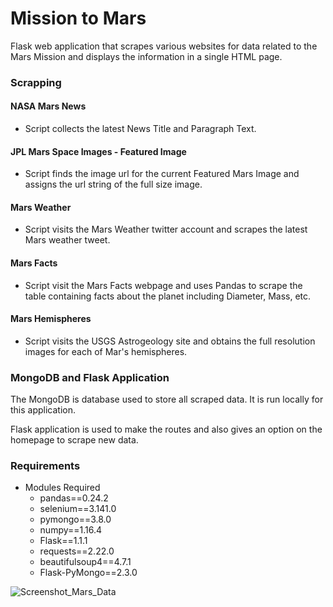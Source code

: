 # Mission to Mars


Flask web application that scrapes various websites for data related to the Mars Mission and displays the information in a single HTML page. 

### Scrapping 

#### NASA Mars News
* Script collects the latest News Title and Paragraph Text.

#### JPL Mars Space Images - Featured Image

* Script finds the image url for the current Featured Mars Image and assigns the url string of the full size image.

#### Mars Weather

* Script visits the Mars Weather twitter account and scrapes the latest Mars weather tweet. 

#### Mars Facts

* Script visit the Mars Facts webpage and uses Pandas to scrape the table containing facts about the planet including Diameter, Mass, etc.

#### Mars Hemispheres

* Script visits the USGS Astrogeology site and obtains the full resolution images for each of Mar's hemispheres.


### MongoDB and Flask Application

The MongoDB is database used to store all scraped data. It is run locally for this application.

Flask application is used to make the routes and also gives an option on the homepage to scrape new data.

### Requirements 

* Modules Required 
    * pandas==0.24.2
    * selenium==3.141.0
    * pymongo==3.8.0
    * numpy==1.16.4
    * Flask==1.1.1
    * requests==2.22.0
    * beautifulsoup4==4.7.1
    * Flask-PyMongo==2.3.0


![Screenshot_Mars_Data](images/Screenshot_Mars_Data.png)
